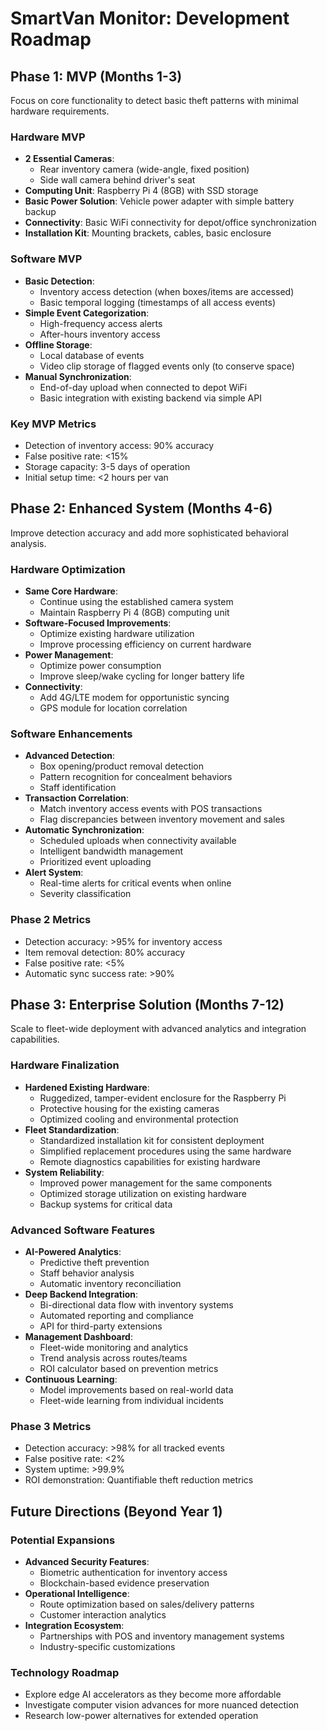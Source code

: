 # SmartVan Monitor: Development Roadmap

## Phase 1: MVP (Months 1-3)
Focus on core functionality to detect basic theft patterns with minimal hardware requirements.

### Hardware MVP
- **2 Essential Cameras**:
  - Rear inventory camera (wide-angle, fixed position)
  - Side wall camera behind driver's seat
- **Computing Unit**: Raspberry Pi 4 (8GB) with SSD storage
- **Basic Power Solution**: Vehicle power adapter with simple battery backup
- **Connectivity**: Basic WiFi connectivity for depot/office synchronization
- **Installation Kit**: Mounting brackets, cables, basic enclosure

### Software MVP
- **Basic Detection**:
  - Inventory access detection (when boxes/items are accessed)
  - Basic temporal logging (timestamps of all access events)
- **Simple Event Categorization**:
  - High-frequency access alerts
  - After-hours inventory access
- **Offline Storage**:
  - Local database of events
  - Video clip storage of flagged events only (to conserve space)
- **Manual Synchronization**:
  - End-of-day upload when connected to depot WiFi
  - Basic integration with existing backend via simple API

### Key MVP Metrics
- Detection of inventory access: 90% accuracy
- False positive rate: <15%
- Storage capacity: 3-5 days of operation
- Initial setup time: <2 hours per van

## Phase 2: Enhanced System (Months 4-6)
Improve detection accuracy and add more sophisticated behavioral analysis.

### Hardware Optimization
- **Same Core Hardware**:
  - Continue using the established camera system
  - Maintain Raspberry Pi 4 (8GB) computing unit
- **Software-Focused Improvements**:
  - Optimize existing hardware utilization
  - Improve processing efficiency on current hardware
- **Power Management**:
  - Optimize power consumption
  - Improve sleep/wake cycling for longer battery life
- **Connectivity**:
  - Add 4G/LTE modem for opportunistic syncing
  - GPS module for location correlation

### Software Enhancements
- **Advanced Detection**:
  - Box opening/product removal detection
  - Pattern recognition for concealment behaviors
  - Staff identification
- **Transaction Correlation**:
  - Match inventory access events with POS transactions
  - Flag discrepancies between inventory movement and sales
- **Automatic Synchronization**:
  - Scheduled uploads when connectivity available
  - Intelligent bandwidth management
  - Prioritized event uploading
- **Alert System**:
  - Real-time alerts for critical events when online
  - Severity classification

### Phase 2 Metrics
- Detection accuracy: >95% for inventory access
- Item removal detection: 80% accuracy
- False positive rate: <5%
- Automatic sync success rate: >90%

## Phase 3: Enterprise Solution (Months 7-12)
Scale to fleet-wide deployment with advanced analytics and integration capabilities.

### Hardware Finalization
- **Hardened Existing Hardware**:
  - Ruggedized, tamper-evident enclosure for the Raspberry Pi
  - Protective housing for the existing cameras
  - Optimized cooling and environmental protection
- **Fleet Standardization**:
  - Standardized installation kit for consistent deployment
  - Simplified replacement procedures using the same hardware
  - Remote diagnostics capabilities for existing hardware
- **System Reliability**:
  - Improved power management for the same components
  - Optimized storage utilization on existing hardware
  - Backup systems for critical data

### Advanced Software Features
- **AI-Powered Analytics**:
  - Predictive theft prevention
  - Staff behavior analysis
  - Automatic inventory reconciliation
- **Deep Backend Integration**:
  - Bi-directional data flow with inventory systems
  - Automated reporting and compliance
  - API for third-party extensions
- **Management Dashboard**:
  - Fleet-wide monitoring and analytics
  - Trend analysis across routes/teams
  - ROI calculator based on prevention metrics
- **Continuous Learning**:
  - Model improvements based on real-world data
  - Fleet-wide learning from individual incidents

### Phase 3 Metrics
- Detection accuracy: >98% for all tracked events
- False positive rate: <2%
- System uptime: >99.9%
- ROI demonstration: Quantifiable theft reduction metrics

## Future Directions (Beyond Year 1)

### Potential Expansions
- **Advanced Security Features**:
  - Biometric authentication for inventory access
  - Blockchain-based evidence preservation
- **Operational Intelligence**:
  - Route optimization based on sales/delivery patterns
  - Customer interaction analytics
- **Integration Ecosystem**:
  - Partnerships with POS and inventory management systems
  - Industry-specific customizations

### Technology Roadmap
- Explore edge AI accelerators as they become more affordable
- Investigate computer vision advances for more nuanced detection
- Research low-power alternatives for extended operation
